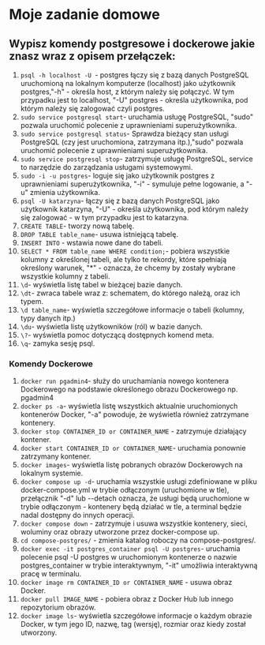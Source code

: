 # Moje zadanie domowe

## Wypisz komendy postgresowe i dockerowe jakie znasz wraz z opisem przełączek:

1. `psql -h localhost -U `- postgres łączy się z bazą danych PostgreSQL uruchomioną na lokalnym komputerze (localhost) jako użytkownik postgres,"-h" - określa host, z którym należy się połączyć. W tym przypadku jest to localhost, "-U" postgres - określa użytkownika, pod którym należy się zalogować czyli postgres.
2. `sudo service postgresql start`- uruchamia usługę PostgreSQL, "sudo" pozwala uruchomić polecenie z uprawnieniami superużytkownika.
3. `sudo service postgresql status`- Sprawdza bieżący stan usługi PostgreSQL (czy jest uruchomiona, zatrzymana itp.),"sudo" pozwala uruchomić polecenie z uprawnieniami superużytkownika.
4. `sudo service postgresql stop`- zatrzymuje usługę PostgreSQL, service to narzędzie do zarządzania usługami systemowymi.
5. `sudo -i -u postgres`- loguje się jako użytkownik postgres z uprawnieniami superużytkownika, "-i" - symuluje pełne logowanie, a "-u" zmienia użytkownika.
6. `psql -U katarzyna`- łączy się z bazą danych PostgreSQL jako użytkownik katarzyna,
"-U" - określa użytkownika, pod którym należy się zalogować - w tym przypadku jest to katarzyna.
7. `CREATE TABLE`- tworzy nową tabelę.
8. `DROP TABLE table_name`- usuwa istniejącą tabelę.
9. `INSERT INTO` - wstawia nowe dane do tabeli.
10. `SELECT * FROM table_name WHERE condition;`- pobiera wszystkie kolumny z określonej tabeli, ale tylko te rekordy, które spełniają określony warunek, "*" - oznacza, że chcemy by zostały wybrane wszystkie kolumny z tabeli.
11. `\d`- wyświetla listę tabel w bieżącej bazie danych.
12. `\dt`- zwraca tabele wraz z: schematem, do którego należą, oraz ich typem.
13. `\d table_name`- wyświetla szczegółowe informacje o tabeli (kolumny, typy danych itp.)
14. `\du`- wyświetla listę użytkowników (ról) w bazie danych.
15. `\?`- wyświetla pomoc dotyczącą dostępnych komend meta.
16. `\q`- zamyka sesję psql.

### Komendy Dockerowe

1. `docker run pgadmin4`- służy do uruchamiania nowego kontenera Dockerowego na podstawie określonego obrazu Dockerowego np. pgadmin4
2. `docker ps -a`- wyświetla listę wszystkich aktualnie uruchomionych kontenerów Docker, "-a" powoduje, że wyświetla również zatrzymane kontenery.
3. `docker stop CONTAINER_ID or CONTAINER_NAME` - zatrzymuje działający kontener.
4. `docker start CONTAINER_ID or CONTAINER_NAME`- uruchamia ponownie zatrzymany kontener.
5. `docker images`- wyświetla listę pobranych obrazów Dockerowych na lokalnym systemie.
6. `docker compose up -d`- uruchamia wszystkie usługi zdefiniowane w pliku docker-compose.yml w trybie odłączonym (uruchomione w tle),  przełącznik "-d" lub --detach oznacza, że usługi będą uruchomione w trybie odłączonym - kontenery będą działać w tle, a terminal będzie nadal dostępny do innych operacji.
7. `docker compose down` - zatrzymuje i usuwa wszystkie kontenery, sieci, woluminy oraz obrazy utworzone przez docker-compose up.
8. `cd compose-postgres/` - zmienia katalog roboczy na compose-postgres/.
9. `docker exec -it postgres_container psql -U postgres`- uruchamia polecenie psql -U postgres w uruchomionym kontenerze o nazwie postgres_container w trybie interaktywnym, "-it" umożliwia interaktywną pracę w terminalu.
10. `docker image rm CONTAINER_ID or CONTAINER_NAME` - usuwa obraz Docker.
11. `docker pull IMAGE_NAME` - pobiera obraz z Docker Hub lub innego repozytorium obrazów.
12. `docker image ls`- wyświetla szczegółowe informacje o każdym obrazie Docker, w tym jego ID, nazwę, tag (wersję), rozmiar oraz kiedy został utworzony.